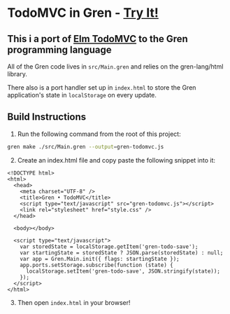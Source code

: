 # TodoMVC in Gren - [Try It!](https://roaring-maamoul-19ebb0.netlify.app/)

## This i a port of [Elm TodoMVC](https://github.com/evancz/elm-todomvc) to the Gren programming language

All of the Gren code lives in `src/Main.gren` and relies on the gren-lang/html library.

There also is a port handler set up in `index.html` to store the Gren application's state in `localStorage` on every update.

## Build Instructions

1. Run the following command from the root of this project:

```bash
gren make ./src/Main.gren --output=gren-todomvc.js
```

2. Create an index.html file and copy paste the following snippet into it:

```
<!DOCTYPE html>
<html>
  <head>
    <meta charset="UTF-8" />
    <title>Gren • TodoMVC</title>
    <script type="text/javascript" src="gren-todomvc.js"></script>
    <link rel="stylesheet" href="style.css" />
  </head>

  <body></body>

  <script type="text/javascript">
    var storedState = localStorage.getItem('gren-todo-save');
    var startingState = storedState ? JSON.parse(storedState) : null;
    var app = Gren.Main.init({ flags: startingState });
    app.ports.setStorage.subscribe(function (state) {
      localStorage.setItem('gren-todo-save', JSON.stringify(state));
    });
  </script>
</html>
```

3. Then open `index.html` in your browser!
